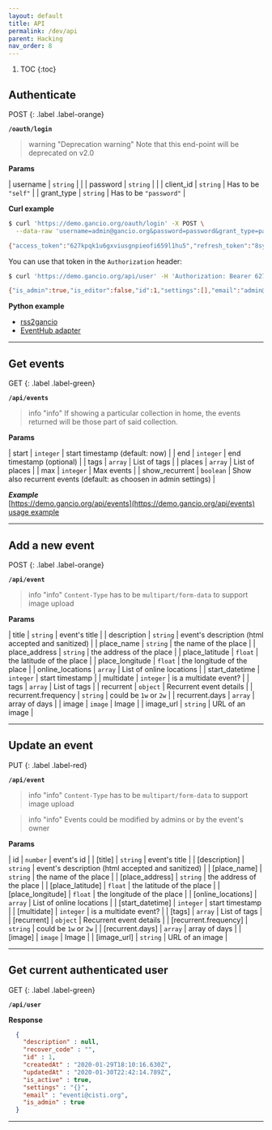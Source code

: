 ```yaml
---
layout: default
title: API
permalink: /dev/api
parent: Hacking
nav_order: 8
---
```



1. TOC
{:toc}

## Authenticate

POST
{: .label .label-orange}


**`/oauth/login`**

> warning "Deprecation warning"
> Note that this end-point will be deprecated on v2.0


**Params**

| username | `string` |  |
| password | `string` |  |
| client_id | `string` | Has to be `"self"` |
| grant_type | `string` | Has to be `"password"` |


**Curl example**

```bash
$ curl 'https://demo.gancio.org/oauth/login' -X POST \
  --data-raw 'username=admin@gancio.org&password=password&grant_type=password&client_id=self'

{"access_token":"627kpqk1u6gxviusgnpieofi659l1hu5","refresh_token":"8sys2uro6eb1kly6wb1f4fcpvbb6oakh","username":"admin@gancio.org","token_type":"Bearer"}%  
```

You can use that token in the `Authorization` header:

```bash
$ curl 'https://demo.gancio.org/api/user' -H 'Authorization: Bearer 627kpqk1u6gxviusgnpieofi659l1hu5' 

{"is_admin":true,"is_editor":false,"id":1,"settings":[],"email":"admin@gancio.org","description":null,"recover_code":"452d666fef915516053037c9c0b91151","role":"admin","is_active":true,"to_notify":true,"createdAt":"2021-07-01T22:22:52.346Z","updatedAt":"2025-05-20T14:49:25.401Z"}
```

**Python example**

- [rss2gancio](https://git.lattuga.net/avana/rss2gancio/src/branch/main/estrai.py#L100)
- [EventHub adapter](https://codeberg.org/EventHub/adapter/src/branch/main/jobs/outbound/gancio/gancio.py#L60)


---

## Get events

GET
{: .label .label-green}

**`/api/events`**

> info "info"
> If showing a particular collection in home, the events returned will be those part of said collection.

**Params**

| start | `integer` | start timestamp (default: now) |
| end | `integer` | end timestamp (optional) |
| tags | `array` | List of tags |
| places | `array` | List of places |
| max | `integer` | Max events |
| show_recurrent | `boolean` | Show also recurrent events (default: as choosen in admin settings) |


***Example***  
[https://demo.gancio.org/api/events](https://demo.gancio.org/api/events)  
[usage example](https://framagit.org/les/gancio/-/blob/master/webcomponents/src/GancioEvents.svelte#L18-42)

---

## Add a new event

POST
{: .label .label-orange}

**`/api/event`**

> info "info"
> `Content-Type` has to be `multipart/form-data` to support image upload


**Params**

| title | `string` | event's title |
| description | `string` | event's description (html accepted and sanitized) |
| place_name | `string` | the name of the place |
| place_address | `string` | the address of the place |
| place_latitude | `float` | the latitude of the place |
| place_longitude | `float` | the longitude of the place |
| online_locations | `array` | List of online locations |
| start_datetime | `integer` | start timestamp |
| multidate | `integer` | is a multidate event? |
| tags | `array` | List of tags |
| recurrent | `object` | Recurrent event details |
| recurrent.frequency | `string` | could be `1w` or `2w` |
| recurrent.days | `array` | array of days |
| image | `image` | Image |
| image_url | `string` | URL of an image |


---


## Update an event

PUT
{: .label .label-red}

**`/api/event`**

> info "info"
> `Content-Type` has to be `multipart/form-data` to support image upload

> info "info"
> Events could be modified by admins or by the event's owner

**Params**

| id | `number` | event's id |
| [title] | `string` | event's title |
| [description] | `string` | event's description (html accepted and sanitized) |
| [place_name] | `string` | the name of the place |
| [place_address] | `string` | the address of the place |
| [place_latitude] | `float` | the latitude of the place |
| [place_longitude] | `float` | the longitude of the place |
| [online_locations] | `array` | List of online locations |
| [start_datetime] | `integer` | start timestamp |
| [multidate] | `integer` | is a multidate event? |
| [tags] | `array` | List of tags |
| [recurrent] | `object` | Recurrent event details |
| [recurrent.frequency] | `string` | could be `1w` or `2w` |
| [recurrent.days] | `array` | array of days |
| [image] | `image` | Image |
| [image_url] | `string` | URL of an image |

---

## Get current authenticated user

GET
{: .label .label-green}

**`/api/user`**



**Response**
```json
  {
    "description" : null,
    "recover_code" : "",
    "id" : 1,
    "createdAt" : "2020-01-29T18:10:16.630Z",
    "updatedAt" : "2020-01-30T22:42:14.789Z",
    "is_active" : true,
    "settings" : "{}",
    "email" : "eventi@cisti.org",
    "is_admin" : true
  }
  ```
---

